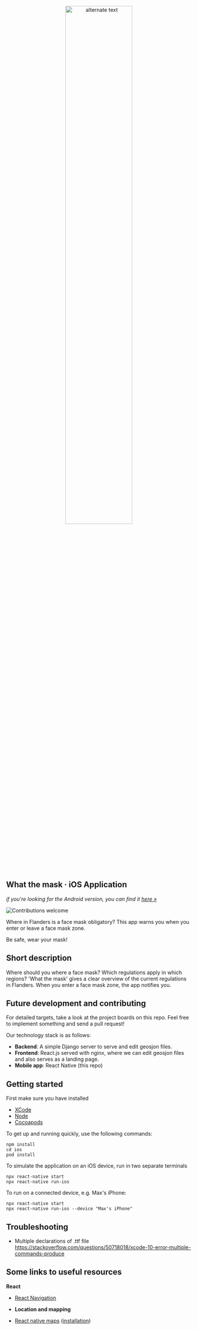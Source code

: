 <p align="center">
    <img src="res/what-the-mask-logo.png" alt="alternate text" width="60%">
 </p>


## What the mask · iOS Application
_if you're looking for the Android version, you can find it [here »](https://github.com/iPieter/what-the-mask-android)_

![Contributions welcome](https://img.shields.io/badge/contributions-welcome-orange.svg)

Where in Flanders is a face mask obligatory? This app warns you when you enter or leave a face mask zone.

Be safe, wear your mask!

## Short description

Where should you where a face mask? Which regulations apply in which regions?
'What the mask' gives a clear overview of the current regulations in Flanders.
When you enter a face mask zone, the app notifies you.

## Future development and contributing

For detailed targets, take a look at the project boards on this repo. Feel free to implement something and send a pull request!

Our technology stack is as follows:

- **Backend**: A simple Django server to serve and edit geosjon files.
- **Frontend**: React.js served with nginx, where we can edit geosjon files and also serves as a landing page.
- **Mobile app**: React Native (this repo)

## Getting started

First make sure you have installed
- [XCode](https://developer.apple.com/xcode/)
- [Node](https://www.npmjs.com/)
- [Cocoapods](https://cocoapods.org/)

To get up and running quickly, use the following commands:
```
npm install
cd ios
pod install
```

To simulate the application on an iOS device, run in two separate terminals
```
npx react-native start
npx react-native run-ios
```
To run on a connected device, e.g. Max's iPhone: 
```
npx react-native start
npx react-native run-ios --device "Max's iPhone"
```

## Troubleshooting

- Multiple declarations of .ttf file  
  https://stackoverflow.com/questions/50718018/xcode-10-error-multiple-commands-produce

## Some links to useful resources

**React**

- [React Navigation](https://reactnavigation.org/docs/hello-react-navigation)
- **Location and mapping**

- [React native maps](https://github.com/react-native-maps/react-native-maps) ([installation](https://github.com/react-native-maps/react-native-maps/blob/master/docs/installation.md))

<!-- ## Some useful code snippets

Serve a test geojson file at `http://localhost:8080/test_ghent.geojson`, provided that your python interpreter is python2.

```bash
python -m SimpleHTTPServer 8080
```

## Credits for in legal notice

- point in polygon: https://github.com/substack/point-in-polygon/blob/master/LICENSE -->
